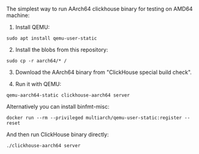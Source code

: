 The simplest way to run AArch64 clickhouse binary for testing on AMD64 machine:

1. Install QEMU:
```
sudo apt install qemu-user-static
```

2. Install the blobs from this repository:
```
sudo cp -r aarch64/* /
```

3. Download the AArch64 binary from "ClickHouse special build check".

4. Run it with QEMU:

```
qemu-aarch64-static clickhouse-aarch64 server
```

Alternatively you can install binfmt-misc:

```
docker run --rm --privileged multiarch/qemu-user-static:register --reset
```

And then run ClickHouse binary directly:

```
./clickhouse-aarch64 server
```
